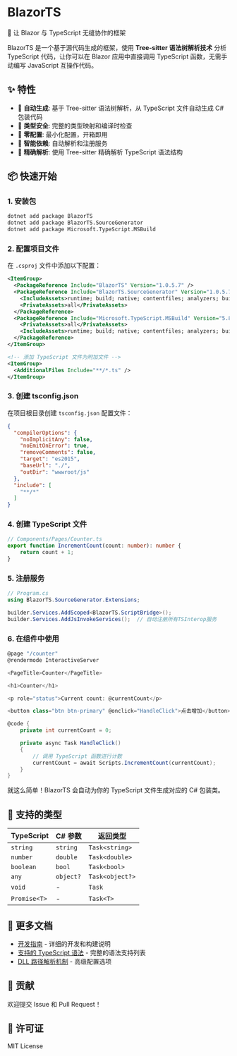 # BlazorTS

🚀 让 Blazor 与 TypeScript 无缝协作的框架

BlazorTS 是一个基于源代码生成的框架，使用 **Tree-sitter 语法树解析技术** 分析 TypeScript 代码，让你可以在 Blazor 应用中直接调用 TypeScript 函数，无需手动编写 JavaScript 互操作代码。

## ✨ 特性

- 🔄 **自动生成**: 基于 Tree-sitter 语法树解析，从 TypeScript 文件自动生成 C# 包装代码
- 🎯 **类型安全**: 完整的类型映射和编译时检查
- 🚀 **零配置**: 最小化配置，开箱即用
- 🔧 **智能依赖**: 自动解析和注册服务
- 🌳 **精确解析**: 使用 Tree-sitter 精确解析 TypeScript 语法结构

## 📦 快速开始

### 1. 安装包

```bash
dotnet add package BlazorTS
dotnet add package BlazorTS.SourceGenerator
dotnet add package Microsoft.TypeScript.MSBuild
```

### 2. 配置项目文件

在 `.csproj` 文件中添加以下配置：

```xml
<ItemGroup>
  <PackageReference Include="BlazorTS" Version="1.0.5.7" />
  <PackageReference Include="BlazorTS.SourceGenerator" Version="1.0.5.7" OutputItemType="Analyzer" ReferenceOutputAssembly="true">
    <IncludeAssets>runtime; build; native; contentfiles; analyzers; buildtransitive</IncludeAssets>
    <PrivateAssets>all</PrivateAssets>
  </PackageReference>
  <PackageReference Include="Microsoft.TypeScript.MSBuild" Version="5.8.3">
    <PrivateAssets>all</PrivateAssets>
    <IncludeAssets>runtime; build; native; contentfiles; analyzers; buildtransitive</IncludeAssets>
  </PackageReference>
</ItemGroup>

<!-- 添加 TypeScript 文件为附加文件 -->
<ItemGroup>
  <AdditionalFiles Include="**/*.ts" />
</ItemGroup>
```

### 3. 创建 tsconfig.json

在项目根目录创建 `tsconfig.json` 配置文件：

```json
{
  "compilerOptions": {
    "noImplicitAny": false,
    "noEmitOnError": true,
    "removeComments": false,
    "target": "es2015",
    "baseUrl": "./",
    "outDir": "wwwroot/js"
  },
  "include": [
    "**/*"
  ]
}
```

### 4. 创建 TypeScript 文件

```typescript
// Components/Pages/Counter.ts
export function IncrementCount(count: number): number {
    return count + 1;
}
```

### 5. 注册服务

```csharp
// Program.cs
using BlazorTS.SourceGenerator.Extensions;

builder.Services.AddScoped<BlazorTS.ScriptBridge>();
builder.Services.AddJsInvokeServices();  // 自动注册所有TSInterop服务

```

### 6. 在组件中使用

```csharp
@page "/counter"
@rendermode InteractiveServer

<PageTitle>Counter</PageTitle>

<h1>Counter</h1>

<p role="status">Current count: @currentCount</p>

<button class="btn btn-primary" @onclick="HandleClick">点击增加</button>

@code {
    private int currentCount = 0;

    private async Task HandleClick()
    {
        // 调用 TypeScript 函数进行计数
        currentCount = await Scripts.IncrementCount(currentCount);
    }
}
```

就这么简单！BlazorTS 会自动为你的 TypeScript 文件生成对应的 C# 包装类。

## 🔧 支持的类型

| TypeScript | C# 参数 | 返回类型 |
|------------|---------|----------|
| `string` | `string` | `Task<string>` |
| `number` | `double` | `Task<double>` |
| `boolean` | `bool` | `Task<bool>` |
| `any` | `object?` | `Task<object?>` |
| `void` | - | `Task` |
| `Promise<T>` | - | `Task<T>` |

## 📖 更多文档

- [开发指南](docs/开发指南.md) - 详细的开发和构建说明
- [支持的 TypeScript 语法](docs/支持的TypeScript语法.md) - 完整的语法支持列表
- [DLL 路径解析机制](docs/dll路径解析机制文档.md) - 高级配置选项

## 🤝 贡献

欢迎提交 Issue 和 Pull Request！

## 📄 许可证

MIT License